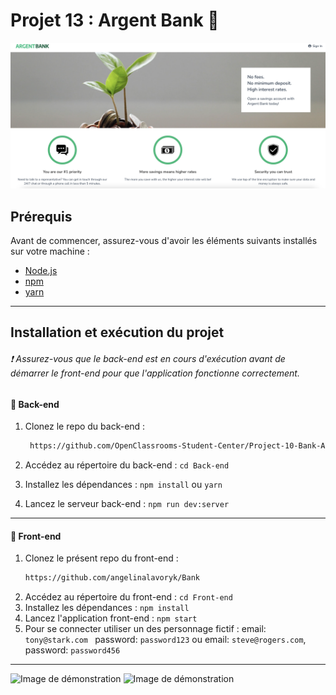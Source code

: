 # Projet 13 : Argent Bank :bank:

![Image de démonstration](https://github.com/angelinalavoryk/images/blob/main/bank1.png)

## Prérequis

Avant de commencer, assurez-vous d'avoir les éléments suivants installés sur votre machine :

- [Node.js](https://nodejs.org/en)
- [npm](https://www.npmjs.com/) 
- [yarn](https://yarnpkg.com/)

---


## Installation et exécution du projet
###### :exclamation: Assurez-vous que le back-end est en cours d'exécution avant de démarrer le front-end pour que l'application fonctionne correctement.

####  :large_orange_diamond: Back-end

1. Clonez le repo du back-end :

   ```bash
    https://github.com/OpenClassrooms-Student-Center/Project-10-Bank-API.git

2. Accédez au répertoire du back-end :
 ` cd Back-end `
3. Installez les dépendances : ` npm install ` ou ` yarn `
4. Lancez le serveur back-end : ` npm run dev:server `

---

####  :large_orange_diamond: Front-end
1. Clonez le présent repo du front-end :
   ```bash
   https://github.com/angelinalavoryk/Bank
2. Accédez au répertoire du front-end :
   `cd Front-end ` 
3. Installez les dépendances : ` npm install `
4. Lancez l'application front-end : ` npm start `
5. Pour se connecter utiliser un des personnage fictif : 
   email: `tony@stark.com ` 
   password: `password123`
   ou 
   email: `steve@rogers.com`,
   password: `password456`


---

![Image de démonstration](https://github.com/angelinalavoryk/images/blob/main/bank2.png)
![Image de démonstration](https://github.com/angelinalavoryk/images/blob/main/bank3.png)
